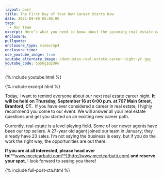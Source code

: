 ```yaml
---
layout: post
title: The First Day of Your New Career Starts Now
date: 2021-09-08 00:00:00
tags:
  - Our Team
excerpt: Here’s what you need to know about the upcoming real estate career night.
enclosure:
pullquote:
enclosure_type: video/mp4
enclosure_time:
use_youtube_image: true
youtube_alternate_image: /dont-miss-real-estate-career-night-yt.jpg
youtube_code: bp5UgIQ2URw
---
```

{% include youtube.html %}

{% include excerpt.html %}

Today, I want to remind everyone about our next real estate career night. **It will be held on Thursday, September 16 at 6:00 p.m. at 707 Main Street, Branford, CT.** &nbsp;If you have ever considered a career in real estate, I highly recommend you come to our event. We will answer all your real estate questions and get you started on an exciting new career path.&nbsp;

Currently, real estate is a level playing field. Some of our newer agents have been our top sellers. A 27-year old agent joined our team in January; they already have 23 sales. I’m not saying the business is easy, but if you do the work the right way, the opportunities are out there.&nbsp;

**If you are at all interested, please head over to**[**www.meetcarbutti.com**](http://www.meetcarbutti.com) **and reserve your spot.** I look forward to seeing you there\!

{% include full-post-cta.html %}
